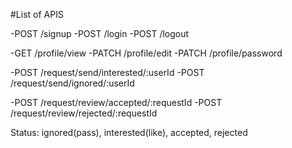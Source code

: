 #List of APIS

-POST /signup
-POST /login
-POST /logout

-GET /profile/view
-PATCH /profile/edit
-PATCH /profile/password

-POST /request/send/interested/:userId
-POST /request/send/ignored/:userId

-POST /request/review/accepted/:requestId
-POST /request/review/rejected/:requestId


Status: ignored(pass), interested(like), accepted, rejected

